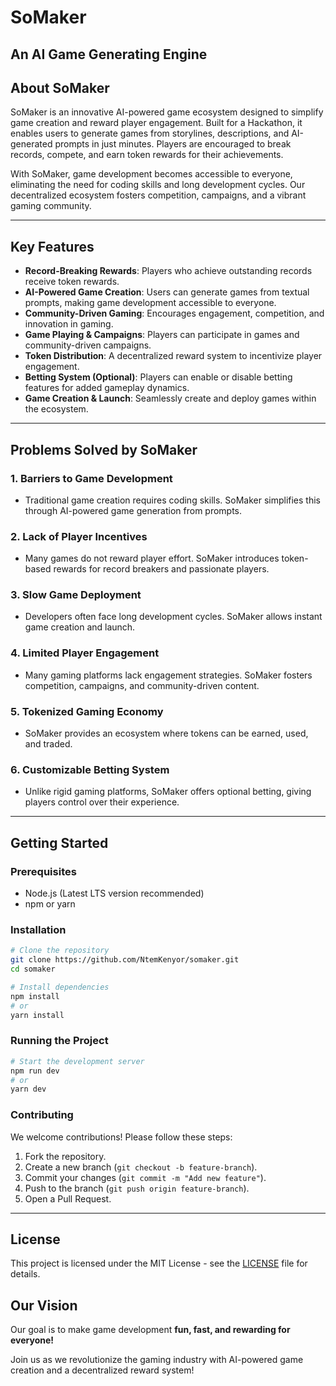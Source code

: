 # SoMaker

## An AI Game Generating Engine

## About SoMaker
SoMaker is an innovative AI-powered game ecosystem designed to simplify game creation and reward player engagement. Built for a Hackathon, it enables users to generate games from storylines, descriptions, and AI-generated prompts in just minutes. Players are encouraged to break records, compete, and earn token rewards for their achievements.

With SoMaker, game development becomes accessible to everyone, eliminating the need for coding skills and long development cycles. Our decentralized ecosystem fosters competition, campaigns, and a vibrant gaming community.

---

## Key Features

- **Record-Breaking Rewards**: Players who achieve outstanding records receive token rewards.
- **AI-Powered Game Creation**: Users can generate games from textual prompts, making game development accessible to everyone.
- **Community-Driven Gaming**: Encourages engagement, competition, and innovation in gaming.
- **Game Playing & Campaigns**: Players can participate in games and community-driven campaigns.
- **Token Distribution**: A decentralized reward system to incentivize player engagement.
- **Betting System (Optional)**: Players can enable or disable betting features for added gameplay dynamics.
- **Game Creation & Launch**: Seamlessly create and deploy games within the ecosystem.

---

## Problems Solved by SoMaker

### 1. **Barriers to Game Development**
   - Traditional game creation requires coding skills. SoMaker simplifies this through AI-powered game generation from prompts.

### 2. **Lack of Player Incentives**
   - Many games do not reward player effort. SoMaker introduces token-based rewards for record breakers and passionate players.

### 3. **Slow Game Deployment**
   - Developers often face long development cycles. SoMaker allows instant game creation and launch.

### 4. **Limited Player Engagement**
   - Many gaming platforms lack engagement strategies. SoMaker fosters competition, campaigns, and community-driven content.

### 5. **Tokenized Gaming Economy**
   - SoMaker provides an ecosystem where tokens can be earned, used, and traded.

### 6. **Customizable Betting System**
   - Unlike rigid gaming platforms, SoMaker offers optional betting, giving players control over their experience.

---

## Getting Started

### Prerequisites
- Node.js (Latest LTS version recommended)
- npm or yarn

### Installation
```sh
# Clone the repository
git clone https://github.com/NtemKenyor/somaker.git
cd somaker

# Install dependencies
npm install
# or
yarn install
```

### Running the Project
```sh
# Start the development server
npm run dev
# or
yarn dev
```

### Contributing
We welcome contributions! Please follow these steps:
1. Fork the repository.
2. Create a new branch (`git checkout -b feature-branch`).
3. Commit your changes (`git commit -m "Add new feature"`).
4. Push to the branch (`git push origin feature-branch`).
5. Open a Pull Request.

---

## License
This project is licensed under the MIT License - see the [LICENSE](LICENSE) file for details.

## Our Vision
Our goal is to make game development **fun, fast, and rewarding for everyone!**

Join us as we revolutionize the gaming industry with AI-powered game creation and a decentralized reward system!



